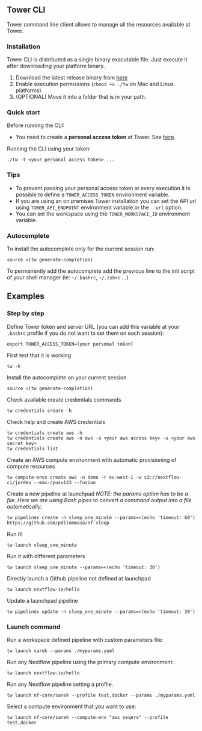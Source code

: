 ## Tower CLI

Tower command line client allows to manage all the resources available at Tower. 

### Installation

Tower CLI is distributed as a single binary exacutable file. Just execute it after downloading your platform binary.

1. Download the latest release binary from [here](https://github.com/seqeralabs/tower-cli/releases)
2. Enable execution permissions (`chmod +x ./tw` on Mac and Linux platforms)
3. (OPTIONAL) Move it into a folder that is in your path.

### Quick start

Before running the CLI:
- You need to create a **personal access token** at Tower. See [here](https://help.tower.nf/api/overview/#authentication).

Running the CLI using your token:
```
./tw -t <your personal access token> ...
```

### Tips

- To prevent passing your personal access token at every execution it is possible to define a `TOWER_ACCESS_TOKEN` environment variable.
- If you are using an on premises Tower installation you can set the API url using `TOWER_API_ENDPOINT` environment variable or the `--url` option.
- You can set the workspace using the `TOWER_WORKSPACE_ID` environment variable.

### Autocomplete

To install the autocomplete only for the current session run:

```
source <(tw generate-completion) 
```

To permanently add the autocomplete add the previous line to the init script of your shell manager (ie: `~/.bashrc`, `~/.zshrc` ...) 

## Examples

### Step by step

Define Tower token and server URL (you can add this variable at your `.bashrc` profile if you do not want to set them on each session):

```
export TOWER_ACCESS_TOKEN=[your personal token]
```

First test that it is working

```
tw -h
```

Install the autocomplete on your current session

```
source <(tw generate-completion)
```

Check available create credentials commands

```
tw credentials create -h
```

Check help and create AWS credentials

```
tw credentials create aws -h
tw credentials create aws -n aws -a <your aws access key> -s <your aws secret key> 
tw credentials list
```

Create an AWS compute environment with automatic provisioning of compute resources

```
tw compute-envs create aws -n demo -r eu-west-1 -w s3://nextflow-ci/jordeu --max-cpus=123 --fusion
```

Create a new pipeline at launchpad
_NOTE: the params option has to be a file. Here we are using Bash pipes to convert a command output into a file automatically._

```
tw pipelines create -n sleep_one_minute --params=<(echo 'timeout: 60') https://github.com/pditommaso/nf-sleep
```

Run it!

```
tw launch sleep_one_minute
```

Run it with different parameters

```
tw launch sleep_one_minute --params=<(echo 'timeout: 30')
```

Directly launch a Github pipeline not defined at launchpad

```
tw launch nextflow-io/hello
```

Update a launchpad pipeline

```
tw pipelines update -n sleep_one_minute --params=<(echo 'timeout: 30')
```

### Launch command

Run a workspace defined pipeline with custom parameters file:

```
tw launch sarek --params ./myparams.yaml
```

Run any Nextflow pipeline using the primary compute environment:

```
tw launch nextflow-io/hello 
```

Run any Nextflow pipeline setting a profile.

```
tw launch nf-core/sarek --profile test,docker --params ./myparams.yaml
```

Select a compute environment that you want to use:

```
tw launch nf-core/sarek --compute-env "aws seqera" --profile test,docker
```

